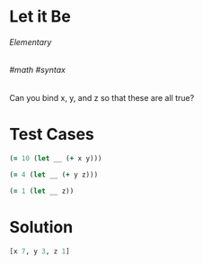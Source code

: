 # Let it Be

###### Elementary

###### #math #syntax

Can you bind x, y, and z so that these are all true?

# Test Cases
```clojure
(= 10 (let __ (+ x y)))
```

```clojure
(= 4 (let __ (+ y z)))
```

```clojure
(= 1 (let __ z))
```

# Solution

```clojure
[x 7, y 3, z 1]
```
